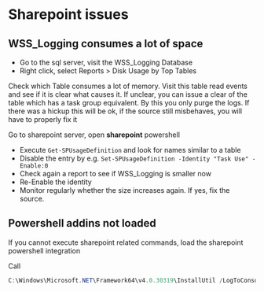 Sharepoint issues
===============

WSS_Logging consumes a lot of space
--------------------------------
* Go to the sql server, visit the WSS_Logging Database
* Right click, select Reports > Disk Usage by Top Tables

Check which Table consumes a lot of memory. Visit this table read events and see if it is clear what causes it. If unclear, you can issue a clear of the table which has a task group
equivalent.
By this you only purge the logs. If there was a hickup this will be ok, if the source still misbehaves, you will have to properly fix it

Go to sharepoint server, open **sharepoint** powershell
* Execute `Get-SPUsageDefinition` and look for names similar to a table
* Disable the entry by e.g. `Set-SPUsageDefinition -Identity "Task Use" -Enable:0`
* Check again a report to see if WSS_Logging is smaller now
* Re-Enable the identity
* Monitor regularly whether the size increases again. If yes, fix the source.

Powershell addins not loaded
-------------------------------------
If you cannot execute sharepoint related commands, load the sharepoint powershell integration

Call 
```ps1
C:\Windows\Microsoft.NET\Framework64\v4.0.30319\InstallUtil /LogToConsole=true C:\Windows\Microsoft.NET\assembly\GAC_MSIL\Microsoft.SharePoint.PowerShell\v4.0_15.0.0.0__71e9bce111e9429c\Microsoft.SharePoint.Powershell.dll
```
